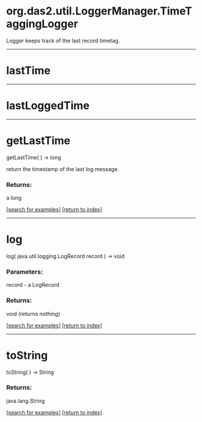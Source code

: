 # org.das2.util.LoggerManager.TimeTaggingLogger

Logger keeps track of the last record timetag.

***
<a name="lastTime"></a>
# lastTime



***
<a name="lastLoggedTime"></a>
# lastLoggedTime



***
<a name="getLastTime"></a>
# getLastTime
getLastTime(  ) &rarr; long

return the timestamp of the last log message.

### Returns:
a long


<a href="https://github.com/autoplot/dev/search?q=getLastTime&unscoped_q=getLastTime">[search for examples]</a>
<a href="https://github.com/autoplot/documentation/blob/master/javadoc/index-all.md">[return to index]</a>

***
<a name="log"></a>
# log
log( java.util.logging.LogRecord record ) &rarr; void



### Parameters:
record - a LogRecord

### Returns:
void (returns nothing)


<a href="https://github.com/autoplot/dev/search?q=log&unscoped_q=log">[search for examples]</a>
<a href="https://github.com/autoplot/documentation/blob/master/javadoc/index-all.md">[return to index]</a>

***
<a name="toString"></a>
# toString
toString(  ) &rarr; String



### Returns:
java.lang.String


<a href="https://github.com/autoplot/dev/search?q=toString&unscoped_q=toString">[search for examples]</a>
<a href="https://github.com/autoplot/documentation/blob/master/javadoc/index-all.md">[return to index]</a>

